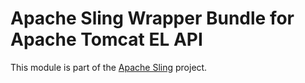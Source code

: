 # Apache Sling Wrapper Bundle for Apache Tomcat EL API

This module is part of the [Apache Sling](https://sling.apache.org) project.
